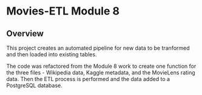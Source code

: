 # Movies-ETL Module 8

## Overview

This project creates an automated pipeline for new data to be tranformed and then loaded into existing tables.

The code was refactored from the Module 8 work to create one function for the three files - Wikipedia data, Kaggle metadata, and the MovieLens rating data.
Then the ETL process is performed and the data added to a PostgreSQL database.

